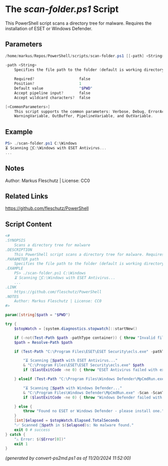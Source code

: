 The *scan-folder.ps1* Script
===========================

This PowerShell script scans a directory tree for malware. Requires the installation of ESET or Windows Defender.

Parameters
----------
```powershell
/home/markus/Repos/PowerShell/scripts/scan-folder.ps1 [[-path] <String>] [<CommonParameters>]

-path <String>
    Specifies the file path to the folder (default is working directory).
    
    Required?                    false
    Position?                    1
    Default value                "$PWD"
    Accept pipeline input?       false
    Accept wildcard characters?  false

[<CommonParameters>]
    This script supports the common parameters: Verbose, Debug, ErrorAction, ErrorVariable, WarningAction, 
    WarningVariable, OutBuffer, PipelineVariable, and OutVariable.
```

Example
-------
```powershell
PS> ./scan-folder.ps1 C:\Windows
⏳ Scanning 📂C:\Windows with ESET Antivirus...
...

```

Notes
-----
Author: Markus Fleschutz | License: CC0

Related Links
-------------
https://github.com/fleschutz/PowerShell

Script Content
--------------
```powershell
<#
.SYNOPSIS
	Scans a directory tree for malware
.DESCRIPTION
	This PowerShell script scans a directory tree for malware. Requires the installation of ESET or Windows Defender.
.PARAMETER path
	Specifies the file path to the folder (default is working directory).
.EXAMPLE
	PS> ./scan-folder.ps1 C:\Windows
	⏳ Scanning 📂C:\Windows with ESET Antivirus...
	...
.LINK
	https://github.com/fleschutz/PowerShell
.NOTES
	Author: Markus Fleschutz | License: CC0
#>

param([string]$path = "$PWD")

try {
	$stopWatch = [system.diagnostics.stopwatch]::startNew()

	if (-not(Test-Path $path -pathType container)) { throw "Invalid file path: $path" }
	$path = Resolve-Path $path

	if (Test-Path "C:\Program Files\ESET\ESET Security\ecls.exe" -pathType leaf) {

		"⏳ Scanning 📂$path with ESET Antivirus..."
		& "C:\Program Files\ESET\ESET Security\ecls.exe" $path
		if ($lastExitCode -ne 0) { throw "ESET Antivirus failed with exit code $lastExitCode - POTENTIAL DANGER!!!" }

	} elseif (Test-Path "C:\Program Files\Windows Defender\MpCmdRun.exe" -pathType leaf) {

		"⏳ Scanning 📂$path with Windows Defender..."
		& "C:\Program Files\Windows Defender\MpCmdRun.exe" -Scan -ScanType 2 -File $path
		if ($lastExitCode -ne 0) { throw "Windows Defender failed with exit code $lastExitCode - POTENTIAL DANGER !!!" }

	} else {
		throw "Found no ESET or Windows Defender - please install one."
	}
	[int]$elapsed = $stopWatch.Elapsed.TotalSeconds
	"✅ Scanned 📂$path in $($elapsed)s: No malware found."
	exit 0 # success
} catch {
	"⚠️ Error: $($Error[0])"
	exit 1
}
```

*(generated by convert-ps2md.ps1 as of 11/20/2024 11:52:00)*

